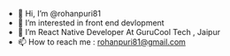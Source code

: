- 👋 Hi, I’m @rohanpuri81
- 👀 I’m interested in front end devlopment
- 🌱 I’m React Native Developer At GuruCool Tech , Jaipur
- 📫 How to reach me   :  rohanpuri81@gmail.com

<!---
rohanpuri81/rohanpuri81 is a ✨ special ✨ repository because its `README.md` (this file) appears on your GitHub profile.
You can click the Preview link to take a look at your changes.
--->
